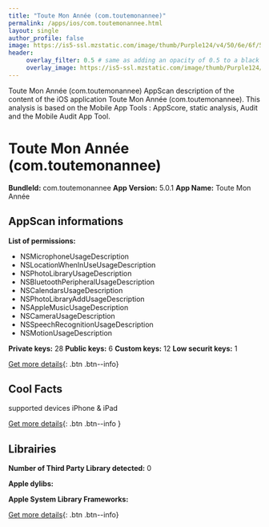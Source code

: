 ```yaml
---
title: "Toute Mon Année (com.toutemonannee)"
permalink: /apps/ios/com.toutemonannee.html
layout: single
author_profile: false
image: https://is5-ssl.mzstatic.com/image/thumb/Purple124/v4/50/6e/6f/506e6f44-7103-2f45-e9c9-d35226a05087/AppIcon-1x_U007emarketing-0-7-0-0-85-220.png/512x512bb.jpg
header: 
     overlay_filter: 0.5 # same as adding an opacity of 0.5 to a black background
     overlay_image: https://is5-ssl.mzstatic.com/image/thumb/Purple124/v4/50/6e/6f/506e6f44-7103-2f45-e9c9-d35226a05087/AppIcon-1x_U007emarketing-0-7-0-0-85-220.png/512x512bb.jpg
---
```

Toute Mon Année (com.toutemonannee) AppScan description of the content of the iOS application Toute Mon Année (com.toutemonannee). This analysis is based on the Mobile App Tools : AppScore, static analysis, Audit and the Mobile Audit App Tool.

# Toute Mon Année (com.toutemonannee)

**BundleId:** com.toutemonannee
**App Version:** 5.0.1
**App Name:** Toute Mon Année


## AppScan informations 

**List of permissions:** 
- NSMicrophoneUsageDescription
- NSLocationWhenInUseUsageDescription
- NSPhotoLibraryUsageDescription
- NSBluetoothPeripheralUsageDescription
- NSCalendarsUsageDescription
- NSPhotoLibraryAddUsageDescription
- NSAppleMusicUsageDescription
- NSCameraUsageDescription
- NSSpeechRecognitionUsageDescription
- NSMotionUsageDescription
  
  
**Private keys:** 28
**Public keys:** 6
**Custom keys:** 12
**Low securit keys:** 1
  
[Get more details](/pricing.html){: .btn .btn--info}

## Cool Facts

supported devices iPhone & iPad
  
[Get more details](/pricing.html){: .btn .btn--info }

## Librairies 
**Number of Third Party Library detected:** 0


**Apple dylibs:**


**Apple System Library Frameworks:**


  
[Get more details](/pricing.html){: .btn .btn--info}

